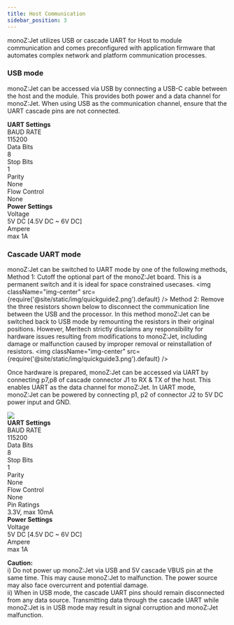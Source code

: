 ```yaml
---
title: Host Communication 
sidebar_position: 3
---
```

monoZ:Jet utilizes USB or cascade UART for Host to module communication and comes preconfigured with application firmware that automates complex network and platform communication processes.

### USB mode
monoZ:Jet can be accessed via USB by connecting a USB-C cable between the host and the module. This provides both power and a data channel for monoZ:Jet. When using USB as the communication channel, ensure that the UART cascade pins are not connected.

<div className="card">
    <div className="card__body">
       <div><b>UART Settings</b></div>
       <div className="row">
        <div className="col col--4">BAUD RATE</div>
        <div className="col col--8">115200</div>
       </div>
       <div className="row">
        <div className="col col--4">Data Bits</div>
        <div className="col col--8">8</div>
       </div>
       <div className="row">
        <div className="col col--4">Stop Bits</div>
        <div className="col col--8">1</div>
       </div>
       <div className="row">
        <div className="col col--4">Parity</div>
        <div className="col col--8">None</div>
       </div>
       <div className="row">
        <div className="col col--4">Flow Control</div>
        <div className="col col--8">None</div>
       </div>
    </div>
</div>
<div className="card">
    <div className="card__body">
       <div><b>Power Settings</b></div>
       <div className="row">
        <div className="col col--4">Voltage</div>
        <div className="col col--8">5V DC [4.5V DC ~ 6V DC]</div>
       </div>
       <div className="row">
        <div className="col col--4">Ampere</div>
        <div className="col col--8">max 1A</div>
       </div>
    </div>
</div>

### Cascade UART mode
monoZ:Jet can be switched to UART mode by one of the following methods,
    Method 1: Cutoff the optional part of the monoZ:Jet board. This is a permanent switch and it is ideal for space constrained usecases. 
    <img className="img-center" src={require('@site/static/img/quickguide2.png').default} />
    Method 2: Remove the three resistors shown below to disconnect the communication line between the USB and the processor. In this method monoZ:Jet can be switched back to USB mode by remounting the resistors in their original positions. However, Meritech strictly disclaims any responsibility for hardware issues resulting from modifications to monoZ:Jet, including damage or malfunction caused by improper removal or reinstallation of resistors.
    <img className="img-center" src={require('@site/static/img/quickguide3.png').default} />

Once hardware is prepared, monoZ:Jet can be accessed via UART by connecting p7,p8 of cascade connector J1 to  RX & TX of the host. This enables UART as the data channel for monoZ:Jet. In UART mode, monoZ:Jet can be powered by connecting p1, p2 of connector J2 to 5V DC power input and GND. 

<div className="card">
    <div className="card__body">
        <img src={require('@site/static/img/uart.jpg').default} />
    </div>
</div>

<div className="card">
    <div className="card__body">
       <div><b>UART Settings</b></div>
       <div className="row">
        <div className="col col--4">BAUD RATE</div>
        <div className="col col--8">115200</div>
       </div>
       <div className="row">
        <div className="col col--4">Data Bits</div>
        <div className="col col--8">8</div>
       </div>
       <div className="row">
        <div className="col col--4">Stop Bits</div>
        <div className="col col--8">1</div>
       </div>
       <div className="row">
        <div className="col col--4">Parity</div>
        <div className="col col--8">None</div>
       </div>
       <div className="row">
        <div className="col col--4">Flow Control</div>
        <div className="col col--8">None</div>
       </div>
       <div className="row">
        <div className="col col--4">Pin Ratings</div>
        <div className="col col--8">3.3V, max 10mA</div>
       </div>
    </div>
</div>
<div className="card">
    <div className="card__body">
       <div><b>Power Settings</b></div>
       <div className="row">
        <div className="col col--4">Voltage</div>
        <div className="col col--8">5V DC [4.5V DC ~ 6V DC]</div>
       </div>
       <div className="row">
        <div className="col col--4">Ampere</div>
        <div className="col col--8">max 1A</div>
       </div>
    </div>
</div>

**Caution:**
<br/>i)	Do not power up monoZ:Jet via USB and 5V cascade VBUS pin at the same time. This may cause monoZ:Jet to malfunction. The power source may also face overcurrent and potential damage.
<br/>ii) When in USB mode, the cascade UART pins should remain disconnected from any data source. Transmitting data through the cascade UART while monoZ:Jet is in USB mode may result in signal corruption and monoZ:Jet malfunction.